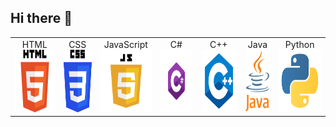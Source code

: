 ## Hi there 👋

<table>
  <tr>
    <td align="center">HTML<br><img src="https://github.com/Anegm-exe/Anegm-exe/blob/main/HTML.png" height="100" /></td>
    <td align="center">CSS<br><img src="https://github.com/Anegm-exe/Anegm-exe/blob/main/CSS.png" height="100" /></td>
    <td align="center">JavaScript<br><img src="https://github.com/Anegm-exe/Anegm-exe/blob/main/JS.png" height="100" /></td>
    <td align="center">C#<br><img src="https://github.com/Anegm-exe/Anegm-exe/blob/main/C%23.png" height="100" /></td>
    <td align="center">C++<br><img src="https://github.com/Anegm-exe/Anegm-exe/blob/main/C%2B%2B.png" height="100" /></td>
    <td align="center">Java<br><img src="https://github.com/Anegm-exe/Anegm-exe/blob/main/JAVA.png" height="100" /></td>
    <td align="center">Python<br><img src="https://github.com/Anegm-exe/Anegm-exe/blob/main/Python.png" height="100" /></td>
  </tr>
</table>



<!--
open cv


- 🔭 I’m currently working on ...
- 🌱 I’m currently learning ...
- 👯 I’m looking to collaborate on ...
- 🤔 I’m looking for help with ...
- 💬 Ask me about ...
- 📫 How to reach me: ...
- 😄 Pronouns: ...
- ⚡ Fun fact: ...
-->

